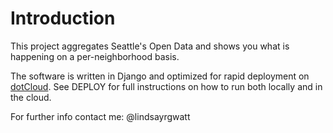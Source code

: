 # Introduction

This project aggregates Seattle's Open Data and shows you what is happening on a per-neighborhood basis.

The software is written in Django and optimized for rapid deployment on [dotCloud](https://www.dotcloud.com). See DEPLOY for full instructions on how to run both locally and in the cloud.

For further info contact me: @lindsayrgwatt